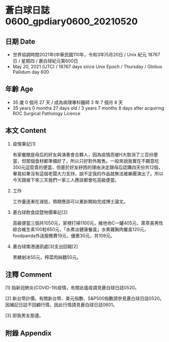 [_metadata_:encoding]: - "utf-8"
[_metadata_:language]: - "zh-Hant-TW"
[_metadata_:fileformat]: - "markdown"
[_metadata_:MIME_type]: - "text/plain"
[_metadata_:markdown_version]: - "commonmark version 0.29"
[_metadata_:markdown_spec]: - "https://spec.commonmark.org/0.29/"

# 蒼白球日誌0600_gpdiary0600_20210520 #

## 日期 Date ##

* 世界協調時間2021年(中華民國110年，令和3年)5月20日 / Unix 紀元 18767 日 / 星期四 / 蒼白球紀元第600日
* May 20, 2021 (UTC) / 18767 days since Unix Epoch / Thursday / Globus Pallidum day 600

## 年齡 Age ##

* 35 歲 0 個月 27 天 / 成為病理專科醫師 3 年 7 個月 8 天
* 35 years 0 months 27 days old / 3 years 7 months 8 days after acquiring ROC Surgical Pathology Licence

## 本文 Content ##

1. 疫情筆記[1]

    有家餐館是母后的好友與演奏會合夥人，因為疫情而被H大取消了三百份便當，但那個食材都準備好了，所以只好對外販售。一般來說我實在不願意吃350元這麼貴的便當，但基於好友紓困的理由決定跟母后認購四天份共12個，畢竟如果沒有這個老闆大力支持，說不定我的作品就無法被樂團演出了。所以今天跟接下來三天我們一家三人應該都會吃高級便當。

2. 工作

    工作量逐漸在減低，預期應該可以重新開始完成博士論文。
    
3. 蒼白球飲食誌暨物價筆記[2]

    高級便當三個共1050元，家裡打掃1100元，維他命C一罐405元，萊萃美男性綜合維生素100粒650元，「水煮淡健康餐盒」水煮雞胸肉餐盒120元，foodpanda外送服務費19元，優惠30元，共109元。

3. 蒼白球南港通訊處[3]支出回報[2]

    黑糖剉冰55元，榨菜肉絲麵50元。

## 注釋 Comment ##

[1] 指新冠肺炎(COVID-19)疫情，有關此瘟疫請見蒼白球日誌0520。

[2] 新台幣計價。有關新台幣、美元指數、S&P500指數請參見蒼白球日誌0520。因補記日誌不回顧行情，因此行情請見蒼白球日誌0601。

[3] 即我男友那邊。

## 附錄 Appendix ##

